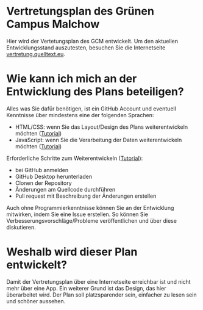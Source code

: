 # Vertretungsplan des Grünen Campus Malchow
Hier wird der Vertetungsplan des GCM entwickelt.
Um den aktuellen Entwicklungsstand auszutesten, besuchen Sie die Internetseite <a href="http://vertretung.quelltext.eu" target="_blank">vertretung.quelltext.eu</a>.

# Wie kann ich mich an der Entwicklung des Plans beteiligen?
Alles was Sie dafür benötigen, ist ein GitHub Account und eventuell Kenntnisse über mindestens eine der folgenden Sprachen:
- HTML/CSS: wenn Sie das Layout/Design des Plans weiterentwickeln möchten ([Tutorial](http://learn.opentechschool.org))
- JavaScript: wenn Sie die Verarbeitung der Daten weiterentwickeln möchten ([Tutorial](http://learn.opentechschool.org/#JavaScript))

Erforderliche Schritte zum Weiterentwickeln ([Tutorial](https://github.com/fossasia/flappy-svg/blob/master/tasks/learn_git/Deutsch.md)):
- bei GitHub anmelden
- GitHub Desktop herunterladen
- Clonen der Repository
- Änderungen am Quellcode durchführen
- Pull request mit Beschreibung der Änderungen erstellen

Auch ohne Programmierkenntnisse können Sie an der Entwicklung mitwirken, indem Sie eine Issue erstellen. So können Sie Verbesserungsvorschläge/Probleme veröffentlichen und über diese diskutieren.

# Weshalb wird dieser Plan entwickelt?
Damit der Vertretungsplan über eine Internetseite erreichbar ist und nicht mehr über eine App.
Ein weiterer Grund ist das Design, das hier überarbeitet wird. Der Plan soll platzsparender sein, einfacher zu lesen sein und schöner aussehen.
